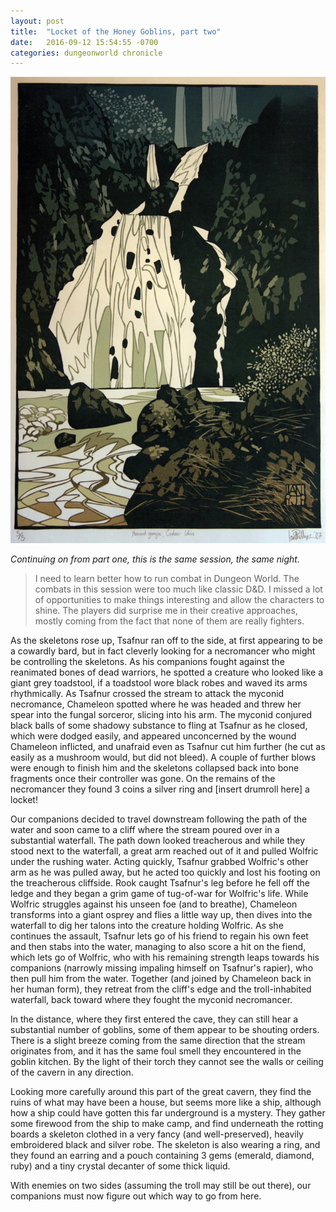 ```yaml
---
layout: post
title:  "Locket of the Honey Goblins, part two"
date:   2016-09-12 15:54:55 -0700
categories: dungeonworld chronicle
---
```

![Waterfall](/images/waterfall.jpg)

*Continuing on from part one, this is the same session, the same night.*

> I need to learn better how to run combat in Dungeon World. The combats in
> this session were too much like classic D&D. I missed a lot of opportunities
> to make things interesting and allow the characters to shine. The players did
> surprise me in their creative approaches, mostly coming from the fact that
> none of them are really fighters.

As the skeletons rose up, Tsafnur ran off to the side, at first appearing to be a cowardly bard, but in fact cleverly looking for a necromancer who might be controlling the skeletons. As his companions fought against the reanimated bones of dead warriors, he spotted a creature who looked like a giant grey toadstool, if a toadstool wore black robes and waved its arms rhythmically. As Tsafnur crossed the stream to attack the myconid necromance, Chameleon spotted where he was headed and threw her spear into the fungal sorceror, slicing into his arm. The myconid conjured black balls of some shadowy substance to fling at Tsafnur as he closed, which were dodged easily, and appeared unconcerned by the wound Chameleon inflicted, and unafraid even as Tsafnur cut him further (he cut as easily as a mushroom would, but did not bleed). A couple of further blows were enough to finish him and the skeletons collapsed back into bone fragments once their controller was gone. On the remains of the necromancer they found 3 coins a silver ring and [insert drumroll here] a locket!

Our companions decided to travel downstream following the path of the water and soon came to a cliff where the stream poured over in a substantial waterfall. The path down looked treacherous and while they stood next to the waterfall, a great arm reached out of it and pulled Wolfric under the rushing water. Acting quickly, Tsafnur grabbed Wolfric's other arm as he was pulled away, but he acted too quickly and lost his footing on the treacherous cliffside. Rook caught Tsafnur's leg before he fell off the ledge and they began a grim game of tug-of-war for Wolfric's life. While Wolfric struggles against his unseen foe (and to breathe), Chameleon transforms into a giant osprey and flies a little way up, then dives into the waterfall to dig her talons into the creature holding Wolfric. As she continues the assault, Tsafnur lets go of his friend to regain his own feet and then stabs into the water, managing to also score a hit on the fiend, which lets go of Wolfric, who with his remaining strength leaps towards his companions (narrowly missing impaling himself on Tsafnur's rapier), who then pull him from the water. Together (and joined by Chameleon back in her human form), they retreat from the cliff's edge and the troll-inhabited waterfall, back toward where they fought the myconid necromancer.

In the distance, where they first entered the cave, they can still hear a substantial number of goblins, some of them appear to be shouting orders. There is a slight breeze coming from the same direction that the stream originates from, and it has the same foul smell they encountered in the goblin kitchen. By the light of their torch they cannot see the walls or ceiling of the cavern in any direction.

Looking more carefully around this part of the great cavern, they find the ruins of what may have been a house, but seems more like a ship, although how a ship could have gotten this far underground is a mystery. They gather some firewood from the ship to make camp, and find underneath the rotting boards a skeleton clothed in a very fancy (and well-preserved), heavily embroidered black and silver robe. The skeleton is also wearing a ring, and they found an earring and a pouch containing 3 gems (emerald, diamond, ruby) and a tiny crystal decanter of some thick liquid.

With enemies on two sides (assuming the troll may still be out there), our companions must now figure out which way to go from here.
